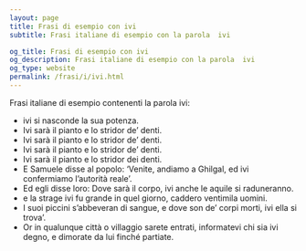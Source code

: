 ```yaml
---
layout: page
title: Frasi di esempio con ivi 
subtitle: Frasi italiane di esempio con la parola  ivi

og_title: Frasi di esempio con ivi 
og_description: Frasi italiane di esempio con la parola  ivi
og_type: website
permalink: /frasi/i/ivi.html
---
```


Frasi italiane di esempio contenenti la parola ivi:


- ivi si nasconde la sua potenza.
- Ivi sarà il pianto e lo stridor de’ denti.
- Ivi sarà il pianto e lo stridor de’ denti.
- Ivi sarà il pianto e lo stridor de’ denti.
- Ivi sarà il pianto e lo stridor dei denti.
- E Samuele disse al popolo: ‘Venite, andiamo a Ghilgal, ed ivi confermiamo l’autorità reale’.
- Ed egli disse loro: Dove sarà il corpo, ivi anche le aquile si raduneranno.
- e la strage ivi fu grande in quel giorno, caddero ventimila uomini.
- I suoi piccini s’abbeveran di sangue, e dove son de’ corpi morti, ivi ella si trova’.
- Or in qualunque città o villaggio sarete entrati, informatevi chi sia ivi degno, e dimorate da lui finché partiate.
